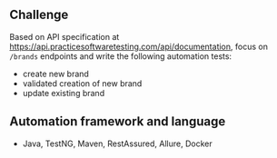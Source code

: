 ## Challenge

Based on API specification at https://api.practicesoftwaretesting.com/api/documentation, focus on `/brands` endpoints and write the following automation tests:
* create new brand
* validated creation of new brand
* update existing brand

## Automation framework and language
* Java, TestNG, Maven, RestAssured, Allure, Docker